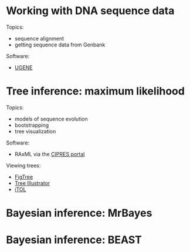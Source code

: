 # Working with DNA sequence data

Topics:

* sequence alignment
* getting sequence data from Genbank

Software:

* [UGENE](http://ugene.net/download.html)


# Tree inference: maximum likelihood

Topics:

* models of sequence evolution
* bootstrapping
* tree visualization

Software:

* RAxML via the [CIPRES portal](https://www.phylo.org/)

Viewing trees:

* [FigTree](http://tree.bio.ed.ac.uk/software/figtree/)
* [Tree Illustrator](http://rawgit.com/OpenTreeOfLife/tree-illustrator/master/stylist/stylist.html)
* [iTOL](http://itol.embl.de/)

# Bayesian inference: MrBayes

# Bayesian inference: BEAST
